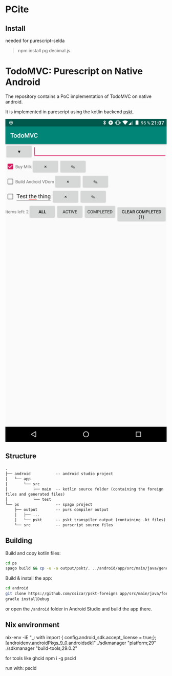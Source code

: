 PCite
=====

Install
-------

needed for purescript-selda
> npm install pg decimal.js



TodoMVC: Purescript on Native Android
=====================================

The repository contains a PoC implementation of TodoMVC on native android.

It is implemented in purescript using the
kotlin backend [pskt](https://github.com/csicar/pskt).

![screenshot.png](screenshot.png)

Structure
---------

```
.
├── android           -- android studio project
│   └── app
│       └── src
│           ├── main  -- kotlin source folder (containing the foreign files and generated files)
│           └── test
└── ps                -- spago project
    ├── output        -- purs compiler output
    │   ├── ...
    │   └── pskt      -- pskt transpiler output (containing .kt files)
    └── src           -- purscript source files
```


Building
--------

Build and copy kotlin files:

```bash
cd ps
spago build && cp -u -a output/pskt/. ../android/app/src/main/java/generated
```

Build & install the app:

```bash
cd android
git clone https://github.com/csicar/pskt-foreigns app/src/main/java/foreigns
gradle installDebug
```

or open the `/android` folder in Android Studio and build the app there.

Nix environment
---------------

nix-env -iE "_: with import <nixpkgs>{ config.android_sdk.accept_license = true;}; [androidenv.androidPkgs_9_0.androidsdk]"
./sdkmanager "platform;29"
./sdkmanager "build-tools;29.0.2"

for tools like ghcid
npm i -g pscid

run with:
pscid
